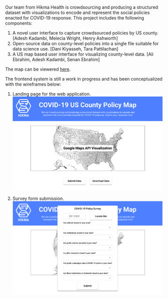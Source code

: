 Our team from Hikma Health is crowdsourcing and producing a structured dataset with visualizations to encode and represent the social policies enacted for COVID-19 response. This project includes the following components:
 
1. A novel user interface to capture crowdsourced policies by US county. [Adesh Kadambi, Melecia Wright, Henry Ashworth]
2. Open-source data on county-level policies into a single file suitable for data science use. [Dani Kiyasseh, Tara Pattilachan]
3. A US map based user interface for visualizing county-level data. [Ali Ebrahim, Adesh Kadambi, Senan Ebrahim]

The map can be viewered [here](https://hikmahealth.github.io/covid19countymap). 

The frontend system is still a work in progress and has been conceptualized with the wireframes below:

1. Landing page for the web application.
![Landing Page](home.png)

2. Survey form submission.
![Survey](form.png)
